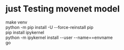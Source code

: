 # just Testing movenet model  
make venv  
python -m pip install -U --force-reinstall pip  
pip install ipykernel  
python -m ipykernel install --user --name==envname  
go
